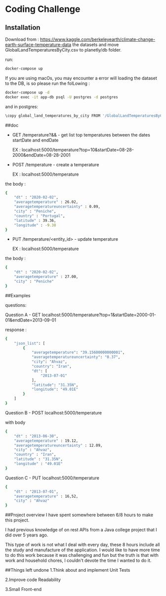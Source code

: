 # Coding Challenge

## Installation

Download from : https://www.kaggle.com/berkeleyearth/climate-change-earth-surface-temperature-data 
the datasets and move GlobalLandTemperaturesByCity.csv to planetly/db folder.

run:

```bash
docker-compose up
```

If you are using macOs, you may encounter a error will loading the dataset to the DB,
is so please run the folLowing :

```bash
docker-compose up -d
docker exec -it app-db psql -U postgres -d postgres
```
and in postgres:

```bash
\copy global_land_temperatures_by_city FROM '/GlobalLandTemperaturesByCity.csv' DELIMITER ',' CSV HEADER;
```
##doc
* GET /temperature?<top>&<startDate>&<endDate> - get list top temperatures between the dates startDate and endDate 
  
   EX : localhost:5000/temperature?top=10&startDate=08-28-2000&endDate=08-28-2001
* POST /temperature - create a temperature
  
   EX : localhost:5000/temperature

the body :
```bash
{
	"dt" : "2020-02-02",
    "averagetemperature" : 26.02,
    "averagetemperatureuncertainty" : 0.09,
    "city" : "Peniche",
    "country" : "Portugal",
    "latitude" : 39.36,
    "longitude" : -9.38
}
```

* PUT /temperature/<entity_id> - update temperature

  EX : localhost:5000/temperature

the body :
```bash
{
	"dt" : "2020-02-02",
    "averagetemperature" : 27.00,
    "city" : "Peniche"
}
```

##Examples

questions:

Question A - GET 
localhost:5000/temperature?top=1&startDate=2000-01-01&endDate=2013-09-01

response :
```bash
{
    "json_list": [
        {
            "averagetemperature": "39.15600000000001",
            "averagetemperatureuncertainty": "0.37",
            "city": "Ahvaz",
            "country": "Iran",
            "dt": [
                "2013-07-01"
            ],
            "latitude": "31.35N",
            "longitude": "49.01E"
        }
    ]
}
```

Question B - POST  localhost:5000/temperature

with body 
```bash
{
	"dt" : "2013-06-30",
    "averagetemperature" : 19.12,
    "averagetemperatureuncertainty" : 12.09,
    "city" : "Ahvaz",
    "country" : "Iran",
    "latitude" : "31.35N",
    "longitude" : "49.01E"
}
```

Question C - PUT localhost:5000/temperature
```bash
{
	"dt" : "2013-07-01",
    "averagetemperature" : 16,52,
    "city" : "Ahvaz"
}
```


##Project overview
I have spent somewhere between 6/8 hours to make this project.

I had previous knowledge of on rest APIs from a Java college project that I did over 5 years ago.

This type of work is not what I deal with every day, these 8 hours include all the study and manufacture of the application.
I would like to have more time to do this work because it was challenging and fun but the truth is that with
work and household chores, I couldn't devote the time I wanted to do it.

##Things left undone
1.Think about and implement Unit Tests

2.Improve code Readability

3.Small Front-end

